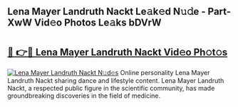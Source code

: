 ## Lena Mayer Landruth Nackt Le𝚊k𝚎d N𝚞𝚍e - Part-XwW Vid𝚎o Photos Le𝚊ks bDVrW

# <h2><a href="http://fb2mqg.evod.top/?m=Lena+Mayer+Landruth+Nackt">🔗 👉🔴 Lena Mayer Landruth Nackt Vid𝚎o Ph𝚘t𝚘s</a></h2>

[![Lena Mayer Landruth Nackt N𝚞d𝚎s](https://i.imgur.com/8V9OHl7.gif)](http://fb2mqg.evod.top/?m=Lena+Mayer+Landruth+Nackt)
Online personality Lena Mayer Landruth Nackt sharing dance and lifestyle content. Lena Mayer Landruth Nackt, a respected public figure in the scientific community, has made groundbreaking discoveries in the field of medicine. 
